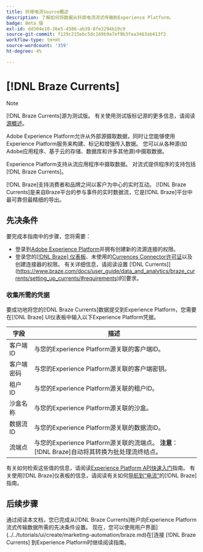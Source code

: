 ```yaml
---
title: 钎焊电流Source概述
description: 了解如何将数据从钎焊电流流式传输到Experience Platform。
badge: Beta 版
exl-id: dd304e10-26e5-4586-ab39-8fe3294b19c9
source-git-commit: f129c215ebc5dc169b9a7ef9b3faa3463ab413f3
workflow-type: tm+mt
source-wordcount: '359'
ht-degree: 4%

---
```


# [!DNL Braze Currents]

>[!NOTE]
>
>[!DNL Braze Currents]源为测试版。 有关使用测试版标记源的更多信息，请阅读[源概述](../../home.md#terms-and-conditions)。

Adobe Experience Platform允许从外部源摄取数据，同时让您能够使用Experience Platform服务来构建、标记和增强传入数据。 您可以从各种源(如Adobe应用程序、基于云的存储、数据库和许多其他源)中摄取数据。

Experience Platform支持从流应用程序中摄取数据。 对流式提供程序的支持包括[!DNL Braze Currents]。

[!DNL Braze]支持消费者和品牌之间以客户为中心的实时互动。 [!DNL Braze Currents]是来自Braze平台的参与事件的实时数据流，它是[!DNL Braze]平台中最可靠但最精细的导出。

## 先决条件

要完成本指南中的步骤，您将需要：

* 登录到[Adobe Experience Platform](https://platform.adobe.com)并拥有创建新的流源连接的权限。
* 登录您的[[!DNL Braze] 仪表板](https://dashboard.braze.com/sign_in)、未使用的[Currences Connector许可证](https://www.braze.com/docs/user_guide/data_and_analytics/braze_currents)以及创建连接器的权限。 有关详细信息，请阅读设置 [!DNL Currents]](https://www.braze.com/docs/user_guide/data_and_analytics/braze_currents/setting_up_currents/#requirements)的[要求。

### 收集所需的凭据

要成功地将您的[!DNL Braze Currents]数据提交到Experience Platform，您需要在[!DNL Braze] UI仪表板中输入以下Experience Platform凭据。

| 字段 | 描述 |
| --- | --- |
| 客户端 ID | 与您的Experience Platform源关联的客户端ID。 |
| 客户端密码 | 与您的Experience Platform源关联的客户端密钥。 |
| 租户 ID | 与您的Experience Platform源关联的租户ID。 |
| 沙盒名称 | 与您的Experience Platform源关联的沙盒。 |
| 数据流 ID | 与您的Experience Platform源关联的数据流ID。 |
| 流端点 | 与您的Experience Platform源关联的流端点。 **注意**： [!DNL Braze]自动将其转换为批处理流终结点。 |

有关如何检索这些值的信息，请阅读[Experience Platform API快速入门](../../../landing/api-authentication.md)指南。 有关使用[!DNL Braze]仪表板的信息，请阅读有关如何[导航到“电流”](https://www.braze.com/docs/user_guide/data_and_analytics/braze_currents/setting_up_currents/#step-2-navigate-to-currents)的[!DNL Braze]指南。

## 后续步骤

通过阅读本文档，您已完成从[!DNL Braze Currents]帐户向Experience Platform流式传输数据所需的先决条件设置。 现在，您可以使用用户界面](../../tutorials/ui/create/marketing-automation/braze.md)在[连接 [!DNL Braze Currents] 到Experience Platform时继续阅读指南。
